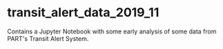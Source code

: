 # transit_alert_data_2019_11
Contains a Jupyter Notebook with some early analysis of some data from PART's Transit Alert System.
